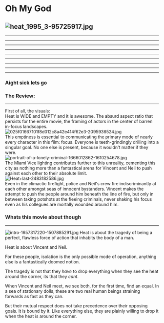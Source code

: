 # Oh My God

## ![heat_1995_3-95725917.jpg](../_resources/heat_1995_3-95725917.jpg)  

* * *

* * *

* * *

* * *

* * *

* * *

* * *

* * *

* * *

### Aight sick lets go

### The Review:

* * *

First of all, the visuals:  
Heat is WIDE and EMPTY and it is awesome. The absurd aspect ratio that persists for the entire movie, the framing of actors in the center of barren in-focus landscapes.  
![025f01667101f8d012c8a42e414f62e3-2095936524.jpg](../_resources/025f01667101f8d012c8a42e414f62e3-2095936524.jpg)  
This emptiness is essential to communicating the primary mode of nearly every character in this film: focus. Everyone is teeth-grindingly drilling into a singular goal. No one else is present, because it wouldn't matter if they were.  
![portrait-of-a-lonely-criminal-1666012862-1610254678.jpg](../_resources/portrait-of-a-lonely-criminal-1666012862-161025467.jpg)  
The Miami Vice lighting contributes further to this unreality, cementing this city as nothing more than a fantastical arena for Vincent and Neil to push against each other to their absolute limit.  
![Heat+last-2483182586.jpg](../_resources/Heat+last-2483182586.jpg)  
Even in the climactic firefight, police and Neil's crew fire indiscriminantly at each other amongst seas of innocent bystanders. Vincent makes the attempt to push the people around him beneath the line of fire, but only in between taking potshots at the fleeing criminals, never shaking his focus even as his collegues are mortally wounded around him.
### Whats this movie about though

* * *

![intro-1657317220-1507885291.jpg](../_resources/intro-1657317220-1507885291.jpg)
Heat is about the tragedy of being a perfect, flawless force of action that inhabits the body of a man.

Heat is about Vincent and Neil.

For these people, isolation is the only possible mode of operation, anything else is a fantastically doomed notion.

The tragedy is not that they *have* to drop everything when they see the heat around the corner, its that they *cant*.

When Vincent and Neil meet, we see both, for the first time, find an equal. In a sea of stationary dolls, these are two real human beings straining forwards as fast as they can.

But their mutual respect does not take precedence over their opposing goals. It is bound by it. Like everything else, they are plainly willing to drop it when the heat is around the corner.